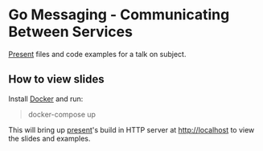 # Go Messaging - Communicating Between Services

[Present](https://godoc.org/golang.org/x/tools/present) files and code examples for a talk on subject.

## How to view slides

Install [Docker](https://www.docker.com/) and run:

> docker-compose up

This will bring up [present](https://godoc.org/golang.org/x/tools/present)'s build in HTTP server at [http://localhost](http://localhost) to view the slides and examples.

